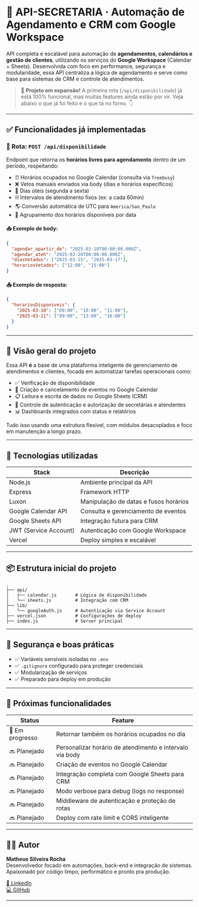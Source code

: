 # 📅 API-SECRETARIA · Automação de Agendamento e CRM com Google Workspace

API completa e escalável para automação de **agendamentos, calendários e gestão de clientes**, utilizando os serviços do **Google Workspace** (Calendar + Sheets). Desenvolvida com foco em performance, segurança e modularidade, essa API centraliza a lógica de agendamento e serve como base para sistemas de CRM e controle de atendimentos.

> 🚧 **Projeto em expansão!** A primeira rota (`/api/disponibilidade`) já está 100% funcional, mas muitas features ainda estão por vir. Veja abaixo o que já foi feito e o que tá no forno. 👇

---

## ✅ Funcionalidades já implementadas

### 🔹 Rota: `POST /api/disponibilidade`

Endpoint que retorna os **horários livres para agendamento** dentro de um período, respeitando:

- ⏰ Horários ocupados no Google Calendar (consulta via `freebusy`)
- ❌ Vetos manuais enviados via body (dias e horários específicos)
- 📅 Dias úteis (segunda a sexta)
- ⛓️ Intervalos de atendimento fixos (ex: a cada 60min)
- 🌎 Conversão automática de UTC para `America/Sao_Paulo`
- 📂 Agrupamento dos horários disponíveis por data

#### 📥 Exemplo de body:

```json
{
  "agendar_apartir_de": "2025-03-10T00:00:00.000Z",
  "agendar_ateh": "2025-03-20T00:00:00.000Z",
  "diasVetados": ["2025-03-15", "2025-03-17"],
  "horariosVetados": ["12:00", "15:00"]
}
```

#### 📤 Exemplo de resposta:

```json
{
  "horariosDisponiveis": {
    "2025-03-10": ["09:00", "10:00", "11:00"],
    "2025-03-11": ["09:00", "13:00", "16:00"]
  }
}
```

---

## 🧠 Visão geral do projeto

Essa API **é** a base de uma plataforma inteligente de gerenciamento de atendimentos e clientes, focada em automatizar tarefas operacionais como:

- ✅ Verificação de disponibilidade
- 📆 Criação e cancelamento de eventos no Google Calendar
- 📋 Leitura e escrita de dados no Google Sheets (CRM)
- 🔐 Controle de autenticação e autorização de secretárias e atendentes
- 📊 Dashboards integrados com status e relatórios

Tudo isso usando uma estrutura flexível, com módulos desacoplados e foco em manutenção a longo prazo.

---

## 🧱 Tecnologias utilizadas

| Stack                 | Descrição                             |
| --------------------- | ------------------------------------- |
| Node.js               | Ambiente principal da API             |
| Express               | Framework HTTP                        |
| Luxon                 | Manipulação de datas e fusos horários |
| Google Calendar API   | Consulta e gerenciamento de eventos   |
| Google Sheets API     | Integração futura para CRM            |
| JWT (Service Account) | Autenticação com Google Workspace     |
| Vercel                | Deploy simples e escalável            |

---

## 📦 Estrutura inicial do projeto

```
.
├── api/
│   ├── calendar.js       # Lógica de disponibilidade
│   └── sheets.js         # Integração com CRM
├── lib/
│   └── googleAuth.js     # Autenticação via Service Account
├── vercel.json           # Configurações de deploy
├── index.js              # Server principal
```

---

## 🔐 Segurança e boas práticas

- ✅ Variáveis sensíveis isoladas no `.env`
- ✅ `.gitignore` configurado para proteger credenciais
- ✅ Modularização de serviços
- ✅ Preparado para deploy em produção

---

## 🧪 Próximas funcionalidades

| Status          | Feature                                                  |
| --------------- | -------------------------------------------------------- |
| 🔄 Em progresso | Retornar também os horários ocupados no dia              |
| 🔜 Planejado    | Personalizar horário de atendimento e intervalo via body |
| 🔜 Planejado    | Criação de eventos no Google Calendar                    |
| 🔜 Planejado    | Integração completa com Google Sheets para CRM           |
| 🔜 Planejado    | Modo verbose para debug (logs no response)               |
| 🔜 Planejado    | Middleware de autenticação e proteção de rotas           |
| 🔜 Planejado    | Deploy com rate limit e CORS inteligente                 |

---

## 👨‍💻 Autor

**Matheus Silveira Rocha**  
Desenvolvedor focado em automações, back-end e integração de sistemas.  
Apaixonado por código limpo, performático e pronto pra produção.

[🔗 LinkedIn](https://www.linkedin.com/in/matheus-rocha-269870234/)  
[💻 GitHub](https://github.com/rochamaatheus)

---
